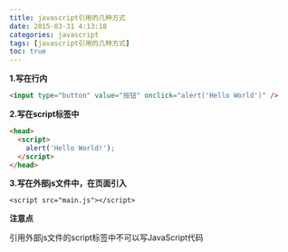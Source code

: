 ```yaml
---
title: javascript引用的几种方式
date: 2015-03-31 4:13:18
categories: javascript
tags: [javascript引用的几种方式]
toc: true 
---
```




**1.写在行内**

```html
<input type="button" value="按钮" onclick="alert('Hello World')" />
```



**2.写在script标签中**

```html
<head>
  <script>
    alert('Hello World!');
  </script>
</head>
```



**3.写在外部js文件中，在页面引入**

```
<script src="main.js"></script>
```



**注意点** 

引用外部js文件的script标签中不可以写JavaScript代码